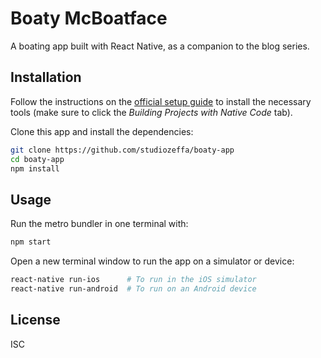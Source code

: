 # Boaty McBoatface

A boating app built with React Native, as a companion to the blog series.

## Installation

Follow the instructions on the [official setup guide](https://facebook.github.io/react-native/docs/getting-started.html) to install the necessary tools (make sure to click the _Building Projects with Native Code_ tab).

Clone this app and install the dependencies:

``` bash
git clone https://github.com/studiozeffa/boaty-app
cd boaty-app
npm install
```

## Usage

Run the metro bundler in one terminal with:

``` bash
npm start
```

Open a new terminal window to run the app on a simulator or device:

``` bash
react-native run-ios      # To run in the iOS simulator
react-native run-android  # To run on an Android device
```

## License

ISC
